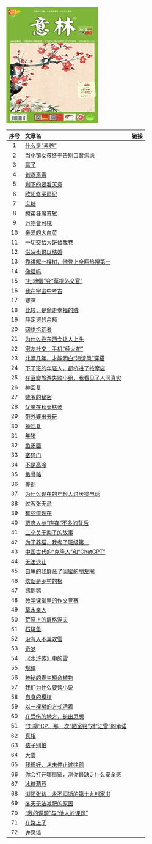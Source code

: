 ![](https://github.com/leaguecn/magazines/raw/master/img/yili202404-l.jpg)

|序号|文章名|链接|
|:---------:|:----------|:---------|
|1|[什么是“素养”](https://github.com/leaguecn/magazines/blob/master/md/yilin202404.md#什么是“素养”)|[](http://fslib.vip.qikan.cn/Text/Article.aspx?titleid=yili20240401)|
|2|[当小镇女孩终于告别口音焦虑](https://github.com/leaguecn/magazines/blob/master/md/yilin202404.md#当小镇女孩终于告别口音焦虑)|[](http://fslib.vip.qikan.cn/Text/Article.aspx?titleid=yili20240402)|
|3|[赢了](https://github.com/leaguecn/magazines/blob/master/md/yilin202404.md#赢了)|[](http://fslib.vip.qikan.cn/Text/Article.aspx?titleid=yili20240403)|
|4|[剥啄声声](https://github.com/leaguecn/magazines/blob/master/md/yilin202404.md#剥啄声声)|[](http://fslib.vip.qikan.cn/Text/Article.aspx?titleid=yili20240404)|
|5|[剩下的要看天意](https://github.com/leaguecn/magazines/blob/master/md/yilin202404.md#剩下的要看天意)|[](http://fslib.vip.qikan.cn/Text/Article.aspx?titleid=yili20240405)|
|6|[欧阳修买房记](https://github.com/leaguecn/magazines/blob/master/md/yilin202404.md#欧阳修买房记)|[](http://fslib.vip.qikan.cn/Text/Article.aspx?titleid=yili20240406)|
|7|[庶糖](https://github.com/leaguecn/magazines/blob/master/md/yilin202404.md#庶糖)|[](http://fslib.vip.qikan.cn/Text/Article.aspx?titleid=yili20240407)|
|8|[想弟狂魔苏轼](https://github.com/leaguecn/magazines/blob/master/md/yilin202404.md#想弟狂魔苏轼)|[](http://fslib.vip.qikan.cn/Text/Article.aspx?titleid=yili20240408)|
|9|[万物皆可枕](https://github.com/leaguecn/magazines/blob/master/md/yilin202404.md#万物皆可枕)|[](http://fslib.vip.qikan.cn/Text/Article.aspx?titleid=yili20240409)|
|10|[亲爱的大白菜](https://github.com/leaguecn/magazines/blob/master/md/yilin202404.md#亲爱的大白菜)|[](http://fslib.vip.qikan.cn/Text/Article.aspx?titleid=yili20240410)|
|11|[一切交给大饼替我卷](https://github.com/leaguecn/magazines/blob/master/md/yilin202404.md#一切交给大饼替我卷)|[](http://fslib.vip.qikan.cn/Text/Article.aspx?titleid=yili20240411)|
|12|[滋味也可以结婚](https://github.com/leaguecn/magazines/blob/master/md/yilin202404.md#滋味也可以结婚)|[](http://fslib.vip.qikan.cn/Text/Article.aspx?titleid=yili20240412)|
|13|[靠讲解一棵树，他登上全网热搜第一](https://github.com/leaguecn/magazines/blob/master/md/yilin202404.md#靠讲解一棵树，他登上全网热搜第一)|[](http://fslib.vip.qikan.cn/Text/Article.aspx?titleid=yili20240413)|
|14|[像话吗](https://github.com/leaguecn/magazines/blob/master/md/yilin202404.md#像话吗)|[](http://fslib.vip.qikan.cn/Text/Article.aspx?titleid=yili20240414)|
|15|[“扫地僧”变“草根外交官”](https://github.com/leaguecn/magazines/blob/master/md/yilin202404.md#“扫地僧”变“草根外交官”)|[](http://fslib.vip.qikan.cn/Text/Article.aspx?titleid=yili20240415)|
|16|[我在宇宙中考古](https://github.com/leaguecn/magazines/blob/master/md/yilin202404.md#我在宇宙中考古)|[](http://fslib.vip.qikan.cn/Text/Article.aspx?titleid=yili20240416)|
|17|[寒暄](https://github.com/leaguecn/magazines/blob/master/md/yilin202404.md#寒暄)|[](http://fslib.vip.qikan.cn/Text/Article.aspx?titleid=yili20240417)|
|18|[比较，是偷走幸福的贼](https://github.com/leaguecn/magazines/blob/master/md/yilin202404.md#比较，是偷走幸福的贼)|[](http://fslib.vip.qikan.cn/Text/Article.aspx?titleid=yili20240418)|
|19|[薛定谔的余额](https://github.com/leaguecn/magazines/blob/master/md/yilin202404.md#薛定谔的余额)|[](http://fslib.vip.qikan.cn/Text/Article.aspx?titleid=yili20240419)|
|20|[网络拾荒者](https://github.com/leaguecn/magazines/blob/master/md/yilin202404.md#网络拾荒者)|[](http://fslib.vip.qikan.cn/Text/Article.aspx?titleid=yili20240420)|
|21|[为什么丑东西会让人上头](https://github.com/leaguecn/magazines/blob/master/md/yilin202404.md#为什么丑东西会让人上头)|[](http://fslib.vip.qikan.cn/Text/Article.aspx?titleid=yili20240421)|
|22|[密友社交：手机“续火花”](https://github.com/leaguecn/magazines/blob/master/md/yilin202404.md#密友社交：手机“续火花”)|[](http://fslib.vip.qikan.cn/Text/Article.aspx?titleid=yili20240422)|
|23|[北漂几年，才能明白“海淀风”穿搭](https://github.com/leaguecn/magazines/blob/master/md/yilin202404.md#北漂几年，才能明白“海淀风”穿搭)|[](http://fslib.vip.qikan.cn/Text/Article.aspx?titleid=yili20240423)|
|24|[下了班的年轻人，都挤进了按摩店](https://github.com/leaguecn/magazines/blob/master/md/yilin202404.md#下了班的年轻人，都挤进了按摩店)|[](http://fslib.vip.qikan.cn/Text/Article.aspx?titleid=yili20240424)|
|25|[在豆瓣旅游失败小组，我看见了人间真实](https://github.com/leaguecn/magazines/blob/master/md/yilin202404.md#在豆瓣旅游失败小组，我看见了人间真实)|[](http://fslib.vip.qikan.cn/Text/Article.aspx?titleid=yili20240425)|
|26|[神回复](https://github.com/leaguecn/magazines/blob/master/md/yilin202404.md#神回复)|[](http://fslib.vip.qikan.cn/Text/Article.aspx?titleid=yili20240426)|
|27|[姥爷的秘密](https://github.com/leaguecn/magazines/blob/master/md/yilin202404.md#姥爷的秘密)|[](http://fslib.vip.qikan.cn/Text/Article.aspx?titleid=yili20240427)|
|28|[父亲在秋天枯萎](https://github.com/leaguecn/magazines/blob/master/md/yilin202404.md#父亲在秋天枯萎)|[](http://fslib.vip.qikan.cn/Text/Article.aspx?titleid=yili20240428)|
|29|[带外婆出去玩](https://github.com/leaguecn/magazines/blob/master/md/yilin202404.md#带外婆出去玩)|[](http://fslib.vip.qikan.cn/Text/Article.aspx?titleid=yili20240429)|
|30|[神回复](https://github.com/leaguecn/magazines/blob/master/md/yilin202404.md#神回复)|[](http://fslib.vip.qikan.cn/Text/Article.aspx?titleid=yili20240430)|
|31|[年猪](https://github.com/leaguecn/magazines/blob/master/md/yilin202404.md#年猪)|[](http://fslib.vip.qikan.cn/Text/Article.aspx?titleid=yili20240431)|
|32|[鱼汤面](https://github.com/leaguecn/magazines/blob/master/md/yilin202404.md#鱼汤面)|[](http://fslib.vip.qikan.cn/Text/Article.aspx?titleid=yili20240432)|
|33|[密码门](https://github.com/leaguecn/magazines/blob/master/md/yilin202404.md#密码门)|[](http://fslib.vip.qikan.cn/Text/Article.aspx?titleid=yili20240433)|
|34|[不是高冷](https://github.com/leaguecn/magazines/blob/master/md/yilin202404.md#不是高冷)|[](http://fslib.vip.qikan.cn/Text/Article.aspx?titleid=yili20240434)|
|35|[鱼骨骼](https://github.com/leaguecn/magazines/blob/master/md/yilin202404.md#鱼骨骼)|[](http://fslib.vip.qikan.cn/Text/Article.aspx?titleid=yili20240435)|
|36|[差别](https://github.com/leaguecn/magazines/blob/master/md/yilin202404.md#差别)|[](http://fslib.vip.qikan.cn/Text/Article.aspx?titleid=yili20240436)|
|37|[为什么现在的年轻人讨厌接电话](https://github.com/leaguecn/magazines/blob/master/md/yilin202404.md#为什么现在的年轻人讨厌接电话)|[](http://fslib.vip.qikan.cn/Text/Article.aspx?titleid=yili20240437)|
|38|[过客张无忌](https://github.com/leaguecn/magazines/blob/master/md/yilin202404.md#过客张无忌)|[](http://fslib.vip.qikan.cn/Text/Article.aspx?titleid=yili20240438)|
|39|[有些道理在](https://github.com/leaguecn/magazines/blob/master/md/yilin202404.md#有些道理在)|[](http://fslib.vip.qikan.cn/Text/Article.aspx?titleid=yili20240439)|
|40|[贾府人参“库存”不多的背后](https://github.com/leaguecn/magazines/blob/master/md/yilin202404.md#贾府人参“库存”不多的背后)|[](http://fslib.vip.qikan.cn/Text/Article.aspx?titleid=yili20240440)|
|41|[三个关于梨子的故事](https://github.com/leaguecn/magazines/blob/master/md/yilin202404.md#三个关于梨子的故事)|[](http://fslib.vip.qikan.cn/Text/Article.aspx?titleid=yili20240441)|
|42|[为了养猫，我考了班级第一](https://github.com/leaguecn/magazines/blob/master/md/yilin202404.md#为了养猫，我考了班级第一)|[](http://fslib.vip.qikan.cn/Text/Article.aspx?titleid=yili20240442)|
|43|[中国古代的“克隆人”和“ChatGPT”](https://github.com/leaguecn/magazines/blob/master/md/yilin202404.md#中国古代的“克隆人”和“ChatGPT”)|[](http://fslib.vip.qikan.cn/Text/Article.aspx?titleid=yili20240443)|
|44|[无法退让](https://github.com/leaguecn/magazines/blob/master/md/yilin202404.md#无法退让)|[](http://fslib.vip.qikan.cn/Text/Article.aspx?titleid=yili20240444)|
|45|[自卑的我屏蔽了闺蜜的朋友圈](https://github.com/leaguecn/magazines/blob/master/md/yilin202404.md#自卑的我屏蔽了闺蜜的朋友圈)|[](http://fslib.vip.qikan.cn/Text/Article.aspx?titleid=yili20240445)|
|46|[炊烟是乡村的根](https://github.com/leaguecn/magazines/blob/master/md/yilin202404.md#炊烟是乡村的根)|[](http://fslib.vip.qikan.cn/Text/Article.aspx?titleid=yili20240446)|
|47|[鹅鹅鹅](https://github.com/leaguecn/magazines/blob/master/md/yilin202404.md#鹅鹅鹅)|[](http://fslib.vip.qikan.cn/Text/Article.aspx?titleid=yili20240447)|
|48|[数学课堂里的作文竞赛](https://github.com/leaguecn/magazines/blob/master/md/yilin202404.md#数学课堂里的作文竞赛)|[](http://fslib.vip.qikan.cn/Text/Article.aspx?titleid=yili20240448)|
|49|[草木亲人](https://github.com/leaguecn/magazines/blob/master/md/yilin202404.md#草木亲人)|[](http://fslib.vip.qikan.cn/Text/Article.aspx?titleid=yili20240449)|
|50|[荒原上的屠格涅夫](https://github.com/leaguecn/magazines/blob/master/md/yilin202404.md#荒原上的屠格涅夫)|[](http://fslib.vip.qikan.cn/Text/Article.aspx?titleid=yili20240450)|
|51|[石斑鱼](https://github.com/leaguecn/magazines/blob/master/md/yilin202404.md#石斑鱼)|[](http://fslib.vip.qikan.cn/Text/Article.aspx?titleid=yili20240451)|
|52|[没有人不喜欢雪](https://github.com/leaguecn/magazines/blob/master/md/yilin202404.md#没有人不喜欢雪)|[](http://fslib.vip.qikan.cn/Text/Article.aspx?titleid=yili20240452)|
|53|[奇梦](https://github.com/leaguecn/magazines/blob/master/md/yilin202404.md#奇梦)|[](http://fslib.vip.qikan.cn/Text/Article.aspx?titleid=yili20240453)|
|54|[《水浒传》中的雪](https://github.com/leaguecn/magazines/blob/master/md/yilin202404.md#《水浒传》中的雪)|[](http://fslib.vip.qikan.cn/Text/Article.aspx?titleid=yili20240454)|
|55|[规律](https://github.com/leaguecn/magazines/blob/master/md/yilin202404.md#规律)|[](http://fslib.vip.qikan.cn/Text/Article.aspx?titleid=yili20240455)|
|56|[神秘的春生短命植物](https://github.com/leaguecn/magazines/blob/master/md/yilin202404.md#神秘的春生短命植物)|[](http://fslib.vip.qikan.cn/Text/Article.aspx?titleid=yili20240456)|
|57|[我们为什么要读小说](https://github.com/leaguecn/magazines/blob/master/md/yilin202404.md#我们为什么要读小说)|[](http://fslib.vip.qikan.cn/Text/Article.aspx?titleid=yili20240457)|
|58|[自身的模样](https://github.com/leaguecn/magazines/blob/master/md/yilin202404.md#自身的模样)|[](http://fslib.vip.qikan.cn/Text/Article.aspx?titleid=yili20240458)|
|59|[以一棵树的方式活着](https://github.com/leaguecn/magazines/blob/master/md/yilin202404.md#以一棵树的方式活着)|[](http://fslib.vip.qikan.cn/Text/Article.aspx?titleid=yili20240459)|
|60|[在受伤的地方，长出思想](https://github.com/leaguecn/magazines/blob/master/md/yilin202404.md#在受伤的地方，长出思想)|[](http://fslib.vip.qikan.cn/Text/Article.aspx?titleid=yili20240460)|
|61|[“刘柳”CP，那一次“陋室铭”对“江雪”的承诺](https://github.com/leaguecn/magazines/blob/master/md/yilin202404.md#“刘柳”CP，那一次“陋室铭”对“江雪”的承诺)|[](http://fslib.vip.qikan.cn/Text/Article.aspx?titleid=yili20240461)|
|62|[真相](https://github.com/leaguecn/magazines/blob/master/md/yilin202404.md#真相)|[](http://fslib.vip.qikan.cn/Text/Article.aspx?titleid=yili20240462)|
|63|[孩子别怕](https://github.com/leaguecn/magazines/blob/master/md/yilin202404.md#孩子别怕)|[](http://fslib.vip.qikan.cn/Text/Article.aspx?titleid=yili20240463)|
|64|[大雾](https://github.com/leaguecn/magazines/blob/master/md/yilin202404.md#大雾)|[](http://fslib.vip.qikan.cn/Text/Article.aspx?titleid=yili20240464)|
|65|[我很好，从未停止过往前](https://github.com/leaguecn/magazines/blob/master/md/yilin202404.md#我很好，从未停止过往前)|[](http://fslib.vip.qikan.cn/Text/Article.aspx?titleid=yili20240465)|
|66|[你会打开哪扇窗，测你最缺乏什么安全感](https://github.com/leaguecn/magazines/blob/master/md/yilin202404.md#你会打开哪扇窗，测你最缺乏什么安全感)|[](http://fslib.vip.qikan.cn/Text/Article.aspx?titleid=yili20240466)|
|67|[冰糖葫芦](https://github.com/leaguecn/magazines/blob/master/md/yilin202404.md#冰糖葫芦)|[](http://fslib.vip.qikan.cn/Text/Article.aspx?titleid=yili20240467)|
|68|[浏阳张坊：永不消逝的第十九封家书](https://github.com/leaguecn/magazines/blob/master/md/yilin202404.md#浏阳张坊：永不消逝的第十九封家书)|[](http://fslib.vip.qikan.cn/Text/Article.aspx?titleid=yili20240468)|
|69|[冬天无法减肥的原因](https://github.com/leaguecn/magazines/blob/master/md/yilin202404.md#冬天无法减肥的原因)|[](http://fslib.vip.qikan.cn/Text/Article.aspx?titleid=yili20240469)|
|70|[“我的课题”与“他人的课题”](https://github.com/leaguecn/magazines/blob/master/md/yilin202404.md#“我的课题”与“他人的课题”)|[](http://fslib.vip.qikan.cn/Text/Article.aspx?titleid=yili20240470)|
|71|[在路上了](https://github.com/leaguecn/magazines/blob/master/md/yilin202404.md#在路上了)|[](http://fslib.vip.qikan.cn/Text/Article.aspx?titleid=yili20240471)|
|72|[许愿墙](https://github.com/leaguecn/magazines/blob/master/md/yilin202404.md#许愿墙)|[](http://fslib.vip.qikan.cn/Text/Article.aspx?titleid=yili20240472)|